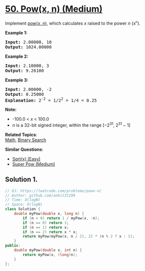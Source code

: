 # [50. Pow(x, n) (Medium)](https://leetcode.com/problems/powx-n/)

<p>Implement <a href="http://www.cplusplus.com/reference/valarray/pow/" target="_blank">pow(<em>x</em>, <em>n</em>)</a>, which calculates&nbsp;<em>x</em> raised to the power <em>n</em> (x<sup><span style="font-size:10.8333px">n</span></sup>).</p>

<p><strong>Example 1:</strong></p>

<pre><strong>Input:</strong> 2.00000, 10
<strong>Output:</strong> 1024.00000
</pre>

<p><strong>Example 2:</strong></p>

<pre><strong>Input:</strong> 2.10000, 3
<strong>Output:</strong> 9.26100
</pre>

<p><strong>Example 3:</strong></p>

<pre><strong>Input:</strong> 2.00000, -2
<strong>Output:</strong> 0.25000
<strong>Explanation:</strong> 2<sup>-2</sup> = 1/2<sup>2</sup> = 1/4 = 0.25
</pre>

<p><strong>Note:</strong></p>

<ul>
	<li>-100.0 &lt; <em>x</em> &lt; 100.0</li>
	<li><em>n</em> is a 32-bit signed integer, within the range&nbsp;[−2<sup>31</sup>,&nbsp;2<sup>31&nbsp;</sup>− 1]</li>
</ul>


**Related Topics**:  
[Math](https://leetcode.com/tag/math/), [Binary Search](https://leetcode.com/tag/binary-search/)

**Similar Questions**:
* [Sqrt(x) (Easy)](https://leetcode.com/problems/sqrtx/)
* [Super Pow (Medium)](https://leetcode.com/problems/super-pow/)

## Solution 1.

```cpp
// OJ: https://leetcode.com/problems/powx-n/
// Author: github.com/ankit31199
// Time: O(logN)
// Space: O(logN)
class Solution {
    double myPow(double x, long n) {
        if (n < 0) return 1 / myPow(x, -n);
        if (n == 0) return 1;
        if (n == 1) return x;
        if (n == 2) return x * x;
        return myPow(myPow(x, n / 2), 2) * (n % 2 ? x : 1);
    }
public:
    double myPow(double x, int n) {
        return myPow(x, (long)n);
    }
};
```
